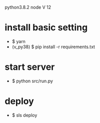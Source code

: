 python3.8.2
node V 12 

# install basic setting
- $ yarn
- (v_py38) $ pip install -r requirements.txt

# start server
- $ python src/run.py

# deploy
- $ sls deploy